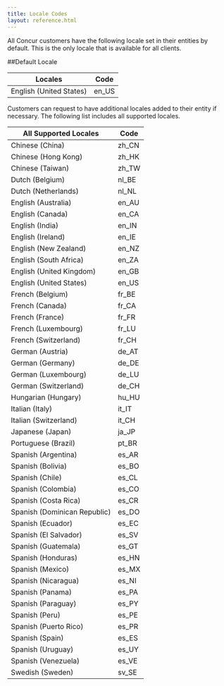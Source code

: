 ```yaml
---
title: Locale Codes 
layout: reference.html
---
```


All Concur customers have the following locale set in their entities by default. This is the only locale that is available for all clients.

##Default Locale

|  Locales |Code|
|-----|-----|
|English (United States)|en_US|

Customers can request to have additional locales added to their entity if necessary. The following list includes all supported locales.

|  All Supported Locales |Code|
| ----- |-----|
|Chinese (China)|zh_CN|
|Chinese (Hong Kong)|zh_HK|
|Chinese (Taiwan)|zh_TW|
|Dutch (Belgium)|nl_BE|
|Dutch (Netherlands)|nl_NL|
|English (Australia)|en_AU|
|English (Canada)|en_CA|
|English (India)|en_IN|
|English (Ireland)|en_IE|
|English (New Zealand)|en_NZ|
|English (South Africa)|en_ZA|
|English (United Kingdom)|en_GB|
|English (United States)|en_US|
|French (Belgium)|fr_BE|
|French (Canada)|fr_CA|
|French (France)|fr_FR|
|French (Luxembourg)|fr_LU|
|French (Switzerland)|fr_CH|
|German (Austria)|de_AT|
|German (Germany)|de_DE|
|German (Luxembourg)|de_LU|
|German (Switzerland)|de_CH|
|Hungarian (Hungary)|hu_HU|
|Italian (Italy)|it_IT|
|Italian (Switzerland)|it_CH|
|Japanese (Japan)|ja_JP|
|Portuguese (Brazil)|pt_BR|
|Spanish (Argentina)|es_AR|
|Spanish (Bolivia)|es_BO|
|Spanish (Chile)|es_CL|
|Spanish (Colombia)|es_CO|
|Spanish (Costa Rica)|es_CR|
|Spanish (Dominican Republic)|es_DO|
|Spanish (Ecuador)|es_EC|
|Spanish (El Salvador)|es_SV|
|Spanish (Guatemala)|es_GT|
|Spanish (Honduras)|es_HN|
|Spanish (Mexico)|es_MX|
|Spanish (Nicaragua)|es_NI|
|Spanish (Panama)|es_PA|
|Spanish (Paraguay)|es_PY|
|Spanish (Peru)|es_PE|
|Spanish (Puerto Rico)|es_PR|
|Spanish (Spain)|es_ES|
|Spanish (Uruguay)|es_UY|
|Spanish (Venezuela)|es_VE|
|Swedish (Sweden)|sv_SE| 

<br>
